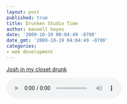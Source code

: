```yaml
---
layout: post
published: true
title: Drunken Studio Time
author: maxwell keyes
date: '2009-10-19 00:04:49 -0700'
date_gmt: '2009-10-19 04:04:49 -0700'
categories:
- web development
---
```


[Josh in my closet drunk](http://assets.redconfetti.com/mp3/misc/josh-drunk-improvisation.mp3)

<audio controls>
  <source src="{{site.assets.url_prefix}}/mp3/misc/josh-drunk-improvisation.mp3" type="audio/mpeg">
Your browser does not support the audio element.
</audio>
